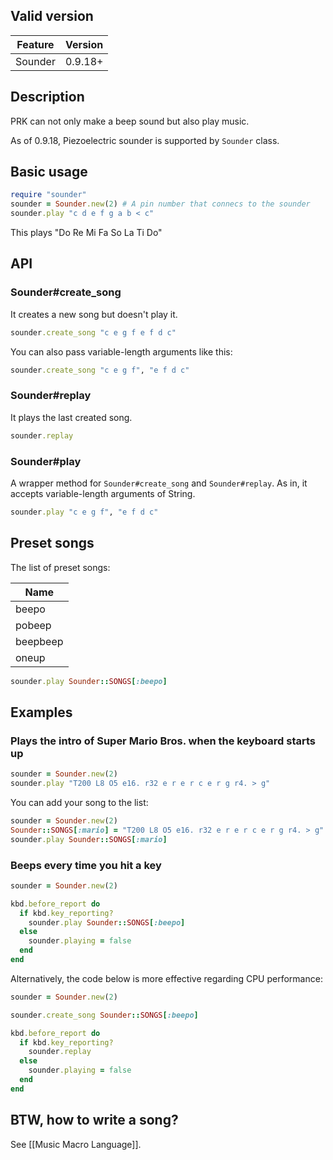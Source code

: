 ## Valid version

|Feature|Version|
|----|----|
|Sounder|0.9.18+|

## Description

PRK can not only make a beep sound but also play music.

As of 0.9.18, Piezoelectric sounder is supported by `Sounder` class.

## Basic usage

```ruby
require "sounder"
sounder = Sounder.new(2) # A pin number that connecs to the sounder
sounder.play "c d e f g a b < c"
```

This plays "Do Re Mi Fa So La Ti Do"

## API

### Sounder#create_song

It creates a new song but doesn't play it.

```ruby
sounder.create_song "c e g f e f d c"
```

You can also pass variable-length arguments like this:

```ruby
sounder.create_song "c e g f", "e f d c"
```

### Sounder#replay

It plays the last created song.

```ruby
sounder.replay
```

### Sounder#play

A wrapper method for `Sounder#create_song` and `Sounder#replay`.
As in, it accepts variable-length arguments of String.

```ruby
sounder.play "c e g f", "e f d c"
```

## Preset songs

The list of preset songs:

|Name|
|----|
|beepo|
|pobeep|
|beepbeep|
|oneup|

```ruby
sounder.play Sounder::SONGS[:beepo]
```

## Examples

### Plays the intro of Super Mario Bros. when the keyboard starts up

```ruby
sounder = Sounder.new(2)
sounder.play "T200 L8 O5 e16. r32 e r e r c e r g r4. > g"
```

You can add your song to the list:

```ruby
sounder = Sounder.new(2)
Sounder::SONGS[:mario] = "T200 L8 O5 e16. r32 e r e r c e r g r4. > g"
sounder.play Sounder::SONGS[:mario]
```

### Beeps every time you hit a key

```ruby
sounder = Sounder.new(2)

kbd.before_report do
  if kbd.key_reporting?
    sounder.play Sounder::SONGS[:beepo]
  else
    sounder.playing = false
  end
end
```

Alternatively, the code below is more effective regarding CPU performance:

```ruby
sounder = Sounder.new(2)

sounder.create_song Sounder::SONGS[:beepo]

kbd.before_report do
  if kbd.key_reporting?
    sounder.replay
  else
    sounder.playing = false
  end
end
```

## BTW, how to write a song?

See [[Music Macro Language]].
